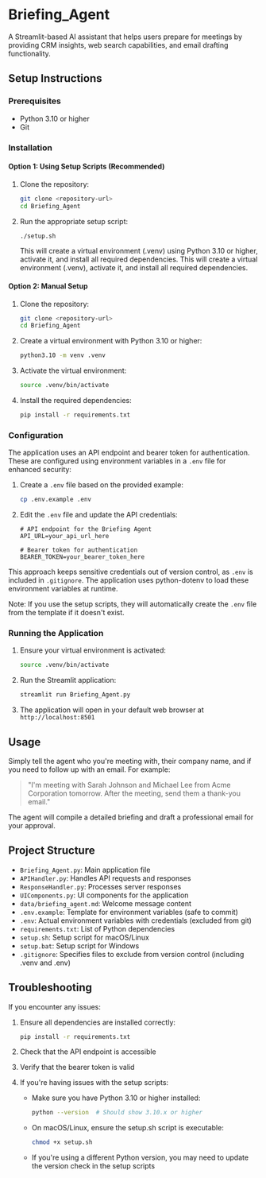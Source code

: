 # Briefing_Agent

A Streamlit-based AI assistant that helps users prepare for meetings by providing CRM insights, web search capabilities, and email drafting functionality.

## Setup Instructions

### Prerequisites

- Python 3.10 or higher
- Git

### Installation

#### Option 1: Using Setup Scripts (Recommended)

1. Clone the repository:
   ```bash
   git clone <repository-url>
   cd Briefing_Agent
   ```

2. Run the appropriate setup script:
   ```bash
   ./setup.sh
   ```
   This will create a virtual environment (.venv) using Python 3.10 or higher, activate it, and install all required dependencies.
   This will create a virtual environment (.venv), activate it, and install all required dependencies.

#### Option 2: Manual Setup

1. Clone the repository:
   ```bash
   git clone <repository-url>
   cd Briefing_Agent
   ```

2. Create a virtual environment with Python 3.10 or higher:
   ```bash
   python3.10 -m venv .venv
   ```

3. Activate the virtual environment:
   ```bash
   source .venv/bin/activate
   ```

4. Install the required dependencies:
   ```bash
   pip install -r requirements.txt
   ```

### Configuration

The application uses an API endpoint and bearer token for authentication. These are configured using environment variables in a `.env` file for enhanced security:

1. Create a `.env` file based on the provided example:
   ```bash
   cp .env.example .env
   ```

2. Edit the `.env` file and update the API credentials:
   ```
   # API endpoint for the Briefing Agent
   API_URL=your_api_url_here
   
   # Bearer token for authentication
   BEARER_TOKEN=your_bearer_token_here
   ```

This approach keeps sensitive credentials out of version control, as `.env` is included in `.gitignore`. The application uses python-dotenv to load these environment variables at runtime.

Note: If you use the setup scripts, they will automatically create the `.env` file from the template if it doesn't exist.

### Running the Application

1. Ensure your virtual environment is activated:
   ```bash
   source .venv/bin/activate
   ```

2. Run the Streamlit application:
   ```bash
   streamlit run Briefing_Agent.py
   ```
3. The application will open in your default web browser at `http://localhost:8501`

## Usage

Simply tell the agent who you're meeting with, their company name, and if you need to follow up with an email. For example:

> "I'm meeting with Sarah Johnson and Michael Lee from Acme Corporation tomorrow. After the meeting, send them a thank-you email."

The agent will compile a detailed briefing and draft a professional email for your approval.

## Project Structure

- `Briefing_Agent.py`: Main application file
- `APIHandler.py`: Handles API requests and responses
- `ResponseHandler.py`: Processes server responses
- `UIComponents.py`: UI components for the application
- `data/briefing_agent.md`: Welcome message content
- `.env.example`: Template for environment variables (safe to commit)
- `.env`: Actual environment variables with credentials (excluded from git)
- `requirements.txt`: List of Python dependencies
- `setup.sh`: Setup script for macOS/Linux
- `setup.bat`: Setup script for Windows
- `.gitignore`: Specifies files to exclude from version control (including .venv and .env)

## Troubleshooting

If you encounter any issues:

1. Ensure all dependencies are installed correctly:
   ```bash
   pip install -r requirements.txt
   ```
   
2. Check that the API endpoint is accessible

3. Verify that the bearer token is valid

4. If you're having issues with the setup scripts:
   - Make sure you have Python 3.10 or higher installed:
     ```bash
     python --version  # Should show 3.10.x or higher
     ```
   - On macOS/Linux, ensure the setup.sh script is executable:
     ```bash
     chmod +x setup.sh
     ```
   - If you're using a different Python version, you may need to update the version check in the setup scripts